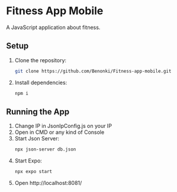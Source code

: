 # Fitness App Mobile

A JavaScript application about fitness.

## Setup

1. Clone the repository:
    ```bash
    git clone https://github.com/Benonki/Fitness-app-mobile.git
    ```
2. Install dependencies:
	```bash
   npm i
    ```

## Running the App

1. Change IP in JsonIpConfig.js on your IP
2. Open in CMD or any kind of Console
3. Start Json Server:
	```bash
	npx json-server db.json
    ```
4. Start Expo:
	```bash
	npx expo start
    ```
5. Open http://localhost:8081/

